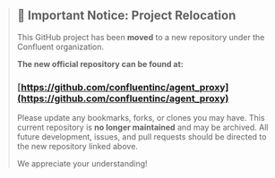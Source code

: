 > ## 📢 Important Notice: Project Relocation
>
> This GitHub project has been **moved** to a new repository under the Confluent organization.
>
> **The new official repository can be found at:**
> ### [https://github.com/confluentinc/agent_proxy](https://github.com/confluentinc/agent_proxy)
>
> Please update any bookmarks, forks, or clones you may have. This current repository is **no longer maintained** and may be archived. All future development, issues, and pull requests should be directed to the new repository linked above.
>
> We appreciate your understanding!
